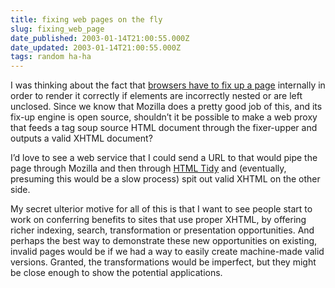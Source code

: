 ```yaml
---
title: fixing web pages on the fly
slug: fixing_web_page
date_published: 2003-01-14T21:00:55.000Z
date_updated: 2003-01-14T21:00:55.000Z
tags: random ha-ha
---
```


I was thinking about the fact that [browsers have to fix up a page](http://ln.hixie.ch/?start=1037910467&amp;count=1) internally in order to render it correctly if elements are incorrectly nested or are left unclosed. Since we know that Mozilla does a pretty good job of this, and its fix-up engine is open source, shouldn’t it be possible to make a web proxy that feeds a tag soup source HTML document through the fixer-upper and outputs a valid XHTML document?

I’d love to see a web service that I could send a URL to that would pipe the page through Mozilla and then through [HTML Tidy](http://tidy.sourceforge.net/) and (eventually, presuming this would be a slow process) spit out valid XHTML on the other side.

My secret ulterior motive for all of this is that I want to see people start to work on conferring benefits to sites that use proper XHTML, by offering richer indexing, search, transformation or presentation opportunities. And perhaps the best way to demonstrate these new opportunities on existing, invalid pages would be if we had a way to easily create machine-made valid versions. Granted, the transformations would be imperfect, but they might be close enough to show the potential applications.
